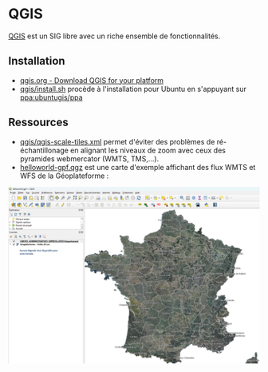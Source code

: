 # QGIS

[QGIS](https://qgis.org/) est un SIG libre avec un riche ensemble de fonctionnalités.

## Installation

* [qgis.org - Download QGIS for your platform](https://qgis.org/download/)
* [qgis/install.sh](install.sh) procède à l'installation pour Ubuntu en s'appuyant sur [ppa:ubuntugis/ppa](https://launchpad.net/~ubuntugis/+archive/ubuntu/ppa)


## Ressources

* [qgis/qgis-scale-tiles.xml](qgis-scale-tiles.xml) permet d'éviter des problèmes de ré-échantillonage en alignant les niveaux de zoom avec ceux des pyramides webmercator (WMTS, TMS,...).
* [helloworld-gpf.qgz](./helloworld-gpf.qgz) est une carte d'exemple affichant des flux WMTS et WFS de la Géoplateforme :

![Screenshot de la carte helloworld-gpf](./img/screenshot-helloworld-gpf.png)

